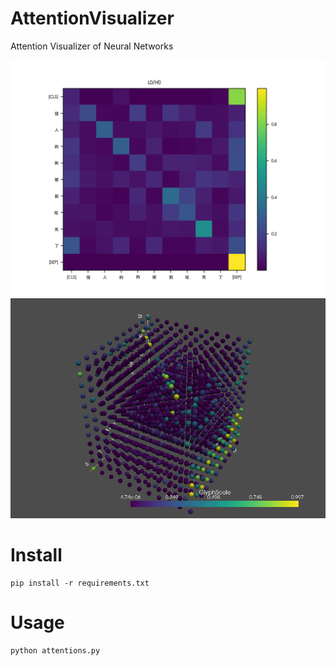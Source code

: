 # AttentionVisualizer
Attention Visualizer of Neural Networks

![plot 2d](figure1.png)
![plot 3d](screenshot.png)

# Install
```shell
pip install -r requirements.txt
```

# Usage
```shell
python attentions.py
```